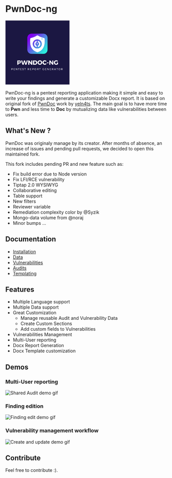 # PwnDoc-ng

<img src='/docs/_images/logo_text.png' width="200px" />

PwnDoc-ng is a pentest reporting application making it simple and easy to write your findings and generate a customizable Docx report. It is based on original fork of [PwnDoc](https://github.com/pwndoc/pwndoc) work by [yeln4ts](https://github.com/yeln4ts).
The main goal is to have more time to **Pwn** and less time to **Doc** by mutualizing data like vulnerabilities between users.

## What's New ?

PwnDoc was originaly manage by its creator. After months of absence, an increase of issues and pending pull requests, we decided to open this maintained fork.

This fork includes pending PR and new feature such as:
- Fix build error due to Node version
- Fix LFI/RCE vulnerability
- Tiptap 2.0 WYSIWYG
- Collaborative editing
- Table support
- New filters
- Reviewer variable
- Remediation complexity color by @Syzik
- Mongo-data volume from @noraj
- Minor bumps
...

## Documentation

- [Installation](https://pwndoc-ng.github.io/pwndoc-ng/#/installation)
- [Data](https://pwndoc-ng.github.io/pwndoc-ng/#/data)
- [Vulnerabilities](https://pwndoc-ng.github.io/pwndoc-ng/#/vulnerabilities)
- [Audits](https://pwndoc-ng.github.io/pwndoc-ng/#/audits)
- [Templating](https://pwndoc-ng.github.io/pwndoc-ng/#/docxtemplate)


## Features

- Multiple Language support
- Multiple Data support
- Great Customization
  - Manage reusable Audit and Vulnerability Data
  - Create Custom Sections
  - Add custom fields to Vulnerabilities
- Vulnerabilities Management
- Multi-User reporting
- Docx Report Generation
- Docx Template customization

## Demos

### Multi-User reporting
![Shared Audit demo gif](https://raw.githubusercontent.com/pwndoc/pwndoc/master/demos/shared_audit_demo.gif)

### Finding edition
![Finding edit demo gif](https://raw.githubusercontent.com/pwndoc/pwndoc/master/demos/audit_finding_demo.gif)

### Vulnerability management workflow
![Create and update demo gif](https://raw.githubusercontent.com/pwndoc/pwndoc/master/demos/create_and_update_finding.gif)

## Contribute

Feel free to contribute :).
